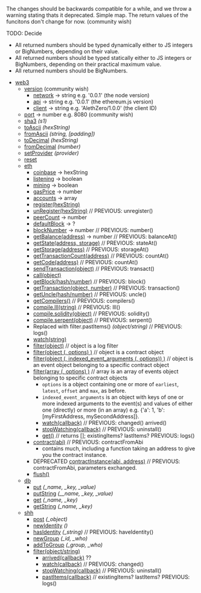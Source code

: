 
The changes should be backwards compatible for a while, and we throw a warning stating thats it deprecated. Simple map. The return values of the funcitons don't change for now. (community wish)

TODO: Decide
- All returned numbers should be typed dynamically either to JS integers or BigNumbers, depending on their value.
- All returned numbers should be typed statically either to JS integers or BigNumbers, depending on their practical maximum value.
- All returned numbers should be BigNumbers. 

* [web3](#web3)
  * [version](#) (community wish)
     * [network](#) -> string e.g. '0.0.1' (the node version)
     * [api](#) -> string e.g. '0.0.1' (the ethereum.js version)
     * [client](#) -> string e.g. 'AlethZero/1.0.0' (the client ID)
  * [port](#) -> number e.g. 8080 (community wish)
  * [sha3](#web3sha3) *(s1)*
  * [toAscii](#web3toascii) *(hexString)*
  * [fromAscii](#web3fromascii) *(string, [padding])*
  * [toDecimal](#web3todecimal) *(hexString)*
  * [fromDecimal](#web3fromdecimal) *(number)*
  * [setProvider](#web3setprovider) *(provider)*
  * [reset](#web3reset)
  * [eth](#web3eth)
    * [coinbase](#web3ethcoinbase) -> hexString
    * [listening](#web3ethlistening) -> boolean
    * [mining](#web3ethmining) -> boolean
    * [gasPrice](#web3ethgasprice) -> number
    * [accounts](#web3ethaccounts) -> array
    * [register(hexString)](#web3ethregister)
    * [unRegister(hexString)](#web3ethunregister) // PREVIOUS: unregister()
    * [peerCount](#web3ethpeercount) -> number
    * [defaultBlock](#web3ethdefaultblock) -> ?
    * [blockNumber](#web3ethnumber) -> number // PREVIOUS: number()
    * [getBalance(address)](#web3ethbalanceat) -> number // PREVIOUS: balanceAt()
    * [getState(address, storage)](#web3ethstateat) // PREVIOUS: stateAt()
    * [getStorage(address)](#web3ethstorageat) // PREVIOUS: storageAt()
    * [getTransactionCount(address)](#web3ethcountat) // PREVIOUS: countAt()
    * [getCode(address)](#web3ethcodeat) // PREVIOUS: countAt()
    * [sendTransaction(object)](#web3ethtransact)  // PREVIOUS: transact() 
    * [call(object)](#web3ethcall)
    * [getBlock(hash/number)](#web3ethblock)  // PREVIOUS: block() 
    * [getTransaction(object, number)](#web3ethtransaction)  // PREVIOUS: transaction() 
    * [getUncle(hash/number)](#web3ethuncle)  // PREVIOUS: uncle()
    * [getCompilers()](#web3ethcompilers)  // PREVIOUS: compilers()
    * [compile.lll(string)](#web3ethlll)  // PREVIOUS: lll()
    * [compile.solidity(object)](#web3ethsolidity)  // PREVIOUS: solidity()
    * [compile.serpent(object)](#web3ethserpent)  // PREVIOUS: serpent()
    * Replaced with filter.pastItems() *(object/string)* // PREVIOUS: logs()
    * [watch(string)](#web3ethwatch)
    * [filter(object)](#web3ethlogs) // object is a log filter 
    * [filter(object (, options) )](#web3ethlogs) // object is a contract object
    * [filter(object (, indexed_event_arguments (, options)) )](#web3ethlogs) // object is an event object belonging to a specific contract object
    * [filter(array (, options) )](#web3ethlogs) // array is an array of events object belonging to specific contract objects
      * `options` is a object containing one or more of `earliest`, `latest`, `offset` and `max`, as before.
      * `indexed_event_arguments` is an object with keys of one or more indexed arguments to the event(s) and values of either one (directly) or more (in an array) e.g. {'a': 1, 'b': [myFirstAddress, mySecondAddress]}.
      * [watch(callback)](#) // PREVIOUS: changed() arrived()
      * [stopWatching(callback)](#) // PREVIOUS: uninstall()
      * [get()](#)  // returns []; existingItems? lastItems? PREVIOUS: logs()
    * [contract(abi)](#web3ethcontract) // PREVIOUS: contractFromAbi
      * contains much, including a function taking an address to give you the contract instance.
    * DEPRECATED [contractInstance(abi, address)](#web3ethcontract) // PREVIOUS: contractFromAbi, parameters exchanged.
    * [flush()](#web3ethflush)
  * [db](#web3db)
    * [put](#web3dbput) *(_name, _key, _value)*
    * [putString](#web3dbputstring) *(__name, _key, _value)*
    * [get](#web3dbget) *(_name, _key)*
    * [getString](#web3dbgetstring) *(_name, _key)*
  * [shh](#web3shh)
    * [post](#web3shhpost) *(_object)*
    * [newIdentity](#web3shhnewidentity) *()*
    * [hasIdentity](#web3shhhaveidentity) *(_string)*  // PREVIOUS: haveIdentity()
    * [newGroup](#web3shhnewgroup) *(_id, _who)*
    * [addToGroup](#web3shhaddtogroup) *(_group, _who)*
    * [filter(object/string)](#web3shhwatch)
      * [arrived(callback)](#) ??
      * [watch(callback)](#) // PREVIOUS: changed()
      * [stopWatching(callback)](#) // PREVIOUS: uninstall()
      * [pastItems(callback)](#)  // existingItems? lastItems? PREVIOUS: logs()